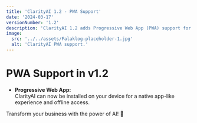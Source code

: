 ```yaml
---
title: 'ClarityAI 1.2 - PWA Support'
date: '2024-03-17'
versionNumber: '1.2'
description: 'ClarityAI 1.2 adds Progressive Web App (PWA) support for easier access on any device.'
image:
  src: '../../assets/Falaklog-placeholder-1.jpg'
  alt: 'ClarityAI PWA support.'
---
```


# PWA Support in v1.2

- **Progressive Web App:**  
  ClarityAI can now be installed on your device for a native app-like experience and offline access.

Transform your business with the power of AI! 🚀
